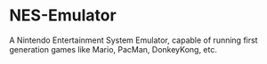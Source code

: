 # NES-Emulator
A Nintendo Entertainment System Emulator, capable of running first generation games like Mario, PacMan, DonkeyKong, etc.
